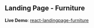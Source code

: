 ## Landing Page - Furniture

**Live Demo**: [react-landingpage-furniture](https://react-landingpage-furniture.vercel.app/)
